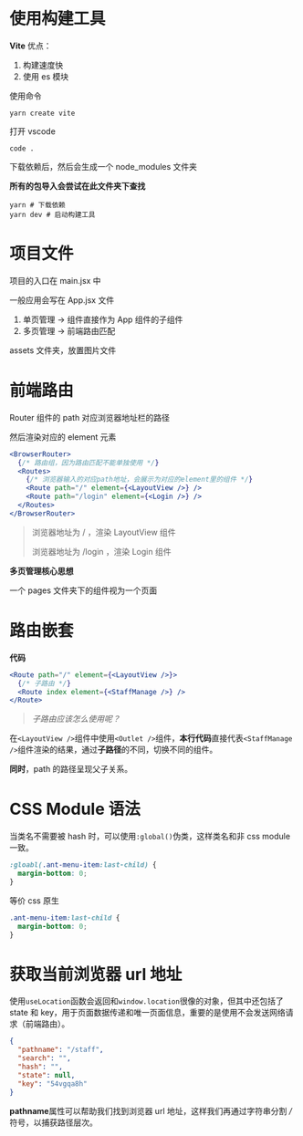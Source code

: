 # 使用构建工具

**Vite**
优点：

1. 构建速度快
2. 使用 es 模块

使用命令

```
yarn create vite
```

打开 vscode

```
code .
```

下载依赖后，然后会生成一个 node_modules 文件夹

**所有的包导入会尝试在此文件夹下查找**

```
yarn # 下载依赖
yarn dev # 启动构建工具
```

# 项目文件

项目的入口在 main.jsx 中

一般应用会写在 App.jsx 文件

1. 单页管理 -> 组件直接作为 App 组件的子组件
2. 多页管理 -> 前端路由匹配

assets 文件夹，放置图片文件

# 前端路由

Router 组件的 path 对应浏览器地址栏的路径

然后渲染对应的 element 元素

```jsx
<BrowserRouter>
  {/* 路由组，因为路由匹配不能单独使用 */}
  <Routes>
    {/* 浏览器输入的对应path地址，会展示为对应的element里的组件 */}
    <Route path="/" element={<LayoutView />} />
    <Route path="/login" element={<Login />} />
  </Routes>
</BrowserRouter>
```

> 浏览器地址为 / ，渲染 LayoutView 组件
>
> 浏览器地址为 /login ，渲染 Login 组件

**多页管理核心思想**

一个 pages 文件夹下的组件视为一个页面

# 路由嵌套

**代码**

```jsx
<Route path="/" element={<LayoutView />}>
  {/* 子路由 */}
  <Route index element={<StaffManage />} />
</Route>
```

> _子路由应该怎么使用呢？_

在`<LayoutView />`组件中使用`<Outlet />`组件，**本行代码**直接代表`<StaffManage />`组件渲染的结果，通过**子路径**的不同，切换不同的组件。

**同时**，path 的路径呈现父子关系。

# CSS Module 语法

当类名不需要被 hash 时，可以使用`:global()`伪类，这样类名和非 css module 一致。

```css
:gloabl(.ant-menu-item:last-child) {
  margin-bottom: 0;
}
```

等价 css 原生

```css
.ant-menu-item:last-child {
  margin-bottom: 0;
}
```

# 获取当前浏览器 url 地址

使用`useLocation`函数会返回和`window.location`很像的对象，但其中还包括了 state 和 key，用于页面数据传递和唯一页面信息，重要的是使用不会发送网络请求（前端路由）。

```json
{
  "pathname": "/staff",
  "search": "",
  "hash": "",
  "state": null,
  "key": "54vgqa8h"
}
```

**pathname**属性可以帮助我们找到浏览器 url 地址，这样我们再通过字符串分割 _/_ 符号，以捕获路径层次。
